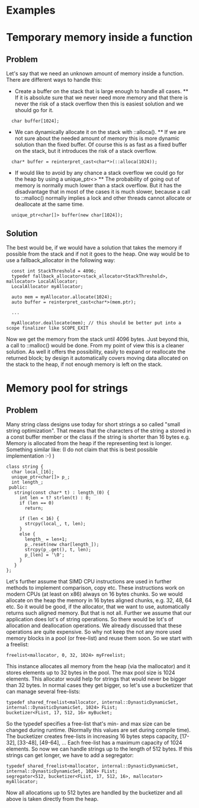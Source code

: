 Examples
========

# Temporary memory inside a function
## Problem
Let's say that we need an unknown amount of memory inside a function. There are different ways to handle this:
* Create a buffer on the stack that is large enough to handle all cases.
** If it is absolute sure that we never need more memory and that there is never the risk of a stack overflow then this is easiest solution and we should go for it.
~~~
  char buffer[1024];
~~~

* We can dynamically allocate it on the stack with ::alloca(). 
** If we are not sure about the needed amount of memory this is more dynamic solution than the fixed buffer. Of course this is as fast as a fixed buffer on the stack, but it introduces the risk of a stack overflow.
~~~
  char* buffer = reinterpret_cast<char*>(::alloca(1024));
~~~

* If would like to avoid by any chance a stack overflow we could go for the heap by using a unique_ptr<>
** The probability of going out of memory is normally much lower than a stack overflow. But it has the disadvantage that in most of the cases it is much slower, because a call to ::malloc() normally implies a lock and other threads cannot allocate or deallocate at the same time.
~~~
  unique_ptr<char[]> buffer(new char[1024]);
~~~

## Solution
The best would be, if we would have a solution that takes the memory if possible from the stack and if not it goes to the heap. One way would be to use a fallback_allocator in the following way:
~~~
  const int StackThreshold = 4096;
  typedef fallback_allocator<stack_allocator<StackThreshold>, mallocator> LocalAllocator; 
  LocalAllocator myAllocator;

  auto mem = myAllocator.allocate(1024);
  auto buffer = reinterpret_cast<char*>(mem.ptr);

  ...

  myAllocator.deallocate(mem); // this should be better put into a scope finalizer like SCOPE_EXIT
~~~
Now we get the memory from the stack until 4096 bytes. Just beyond this, a call to ::malloc() would be done. From my point of view this is a cleaner solution. As well it offers the possibility, easily to expand or reallocate the returned block; by design it automatically covers moving data allocated on the stack to the heap, if not enough memory is left on the stack.

# Memory pool for strings
## Problem
Many string class designs use today for short strings a so called "small string optimization". That means that the characters of the string a stored in a const buffer member or the class if the string is shorter than 16 bytes e.g. Memory is allocated from the heap if the representing text is longer. Something similar like: (I do not claim that this is best possible implementation :-) )
~~~
class string {
  char local_[16];
  unique_ptr<char[]> p_;
  int length_;
 public:
   string(const char* t) : length_(0) {
     int len = t? strlen(t) : 0;
     if (len == 0) 
       return;

     if (len < 16) {
       strcpy(local_, t, len);
     }
     else {
       length_ = len+1;
       p_.reset(new char[length_]);
       strcpy(p_.get(), t, len);
       p_[len] = '\0';
     }
   }  
};
~~~
Let's further assume that SIMD CPU instructions are used in further methods to implement comparison, copy etc. These instructions work on modern CPUs (at least on x86) always on 16 bytes chunks. So we would allocate on the heap the memory in 16 bytes aligned chunks, e.g. 32, 48, 64 etc. So it would be good, if the allocator, that we want to use, automatically returns such aligned memory. But that is not all. Further we assume that our application does lot's of string operations. So there would be lot's of allocation and deallocation operations. We already discussed that these operations are quite expensive. So why not keep the not any more used memory blocks in a pool (or free-list) and reuse them soon. So we start with a freelist:
~~~
freelist<mallocator, 0, 32, 1024> myFreelist;
~~~
This instance allocates all memory from the heap (via the mallocator) and it stores elements up to 32 bytes in the pool. The max pool size is 1024 elements. This allocator would help for strings that would never be bigger than 32 bytes. In normal cases they get bigger, so let's use a bucketizer that can manage several free-lists:
~~~
typedef shared_freelist<mallocator, internal::DynasticDynamicSet, internal::DynasticDynamicSet, 1024> FList;
bucketizer<FList, 17, 512, 16> myBucket;
~~~
So the typedef specifies a free-list that's min- and max size can be changed during runtime. (Normally this values are set during compile time). The bucketizer creates free-lists in increasing 16 bytes steps capacity, [17-32], [33-48], [49-64], ... Each free-list has a maximum capacity of 1024 elements. So now we can handle strings up to the length of 512 bytes. If this strings can get longer, we have to add a segregator:
~~~
typedef shared_freelist<mallocator, internal::DynasticDynamicSet, internal::DynasticDynamicSet, 1024> FList;
segregator<512, bucketizer<FList, 17, 512, 16>, mallocator> myAllocator;
~~~
Now all allocations up to 512 bytes are handled by the bucketizer and all above is taken directly from the heap.


